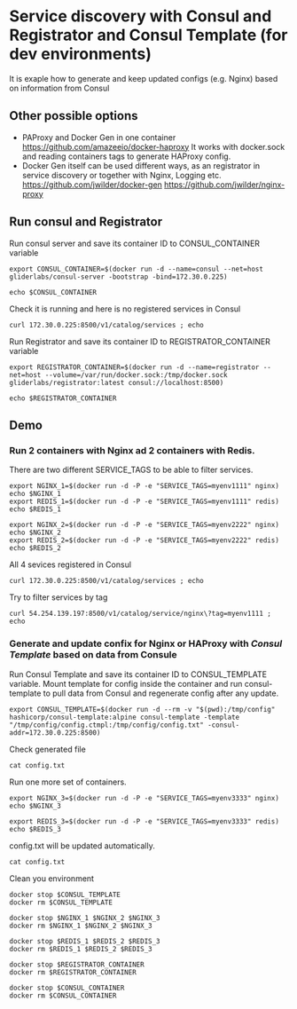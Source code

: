 
# Service discovery with Consul and Registrator and Consul Template (for dev environments)

It is exaple how to generate and keep updated configs (e.g. Nginx) based on information from Consul

## Other possible options
* PAProxy and Docker Gen in one container https://github.com/amazeeio/docker-haproxy It works with docker.sock and reading containers tags to generate HAProxy config.
* Docker Gen itself can be used different ways, as an registrator in service discovery or together with Nginx, Logging etc. https://github.com/jwilder/docker-gen https://github.com/jwilder/nginx-proxy 

## Run consul and Registrator
Run consul server and save its container ID to CONSUL_CONTAINER variable

```
export CONSUL_CONTAINER=$(docker run -d --name=consul --net=host gliderlabs/consul-server -bootstrap -bind=172.30.0.225)

echo $CONSUL_CONTAINER
```

Check it is running and here is no registered services in Consul
```
curl 172.30.0.225:8500/v1/catalog/services ; echo
```

Run Registrator and save its container ID to REGISTRATOR_CONTAINER variable
```
export REGISTRATOR_CONTAINER=$(docker run -d --name=registrator --net=host --volume=/var/run/docker.sock:/tmp/docker.sock gliderlabs/registrator:latest consul://localhost:8500)

echo $REGISTRATOR_CONTAINER
```

## Demo
### Run 2 containers with Nginx ad 2 containers with Redis.
There are two different SERVICE_TAGS to be able to filter services.
```
export NGINX_1=$(docker run -d -P -e "SERVICE_TAGS=myenv1111" nginx)
echo $NGINX_1
export REDIS_1=$(docker run -d -P -e "SERVICE_TAGS=myenv1111" redis)
echo $REDIS_1

export NGINX_2=$(docker run -d -P -e "SERVICE_TAGS=myenv2222" nginx)
echo $NGINX_2
export REDIS_2=$(docker run -d -P -e "SERVICE_TAGS=myenv2222" redis)
echo $REDIS_2
```

All 4 sevices registered in Consul 
```
curl 172.30.0.225:8500/v1/catalog/services ; echo
```

Try to filter services by tag
```
curl 54.254.139.197:8500/v1/catalog/service/nginx\?tag=myenv1111 ; echo
```

### Generate and update confix for Nginx or HAProxy with *Consul Template* based on data from Consule

Run Consul Template and save its container ID to CONSUL_TEMPLATE variable.
Mount template for config inside the container and run consul-template to pull data from Consul and regenerate config after any update.
```
export CONSUL_TEMPLATE=$(docker run -d --rm -v "$(pwd):/tmp/config" hashicorp/consul-template:alpine consul-template -template "/tmp/config/config.ctmpl:/tmp/config/config.txt" -consul-addr=172.30.0.225:8500)
```

Check generated file
```
cat config.txt
```

Run one more set of containers.
```
export NGINX_3=$(docker run -d -P -e "SERVICE_TAGS=myenv3333" nginx)
echo $NGINX_3

export REDIS_3=$(docker run -d -P -e "SERVICE_TAGS=myenv3333" redis)
echo $REDIS_3
```
config.txt will be updated automatically.
```
cat config.txt
```

Clean you environment
```
docker stop $CONSUL_TEMPLATE
docker rm $CONSUL_TEMPLATE

docker stop $NGINX_1 $NGINX_2 $NGINX_3
docker rm $NGINX_1 $NGINX_2 $NGINX_3

docker stop $REDIS_1 $REDIS_2 $REDIS_3
docker rm $REDIS_1 $REDIS_2 $REDIS_3

docker stop $REGISTRATOR_CONTAINER
docker rm $REGISTRATOR_CONTAINER

docker stop $CONSUL_CONTAINER
docker rm $CONSUL_CONTAINER
```
